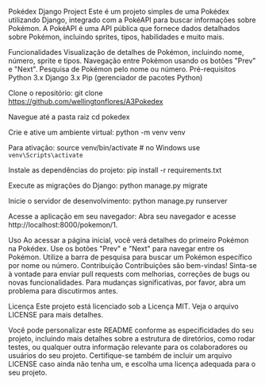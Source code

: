 Pokédex Django Project
Este é um projeto simples de uma Pokédex utilizando Django, integrado com a PokéAPI para buscar informações sobre Pokémon. A PokéAPI é uma API pública que fornece dados detalhados sobre Pokémon, incluindo sprites, tipos, habilidades e muito mais.

Funcionalidades
Visualização de detalhes de Pokémon, incluindo nome, número, sprite e tipos.
Navegação entre Pokémon usando os botões "Prev" e "Next".
Pesquisa de Pokémon pelo nome ou número.
Pré-requisitos
Python 3.x
Django 3.x
Pip (gerenciador de pacotes Python)

Clone o repositório:
git clone https://github.com/wellingtonflores/A3Pokedex

Navegue até a pasta raiz
cd pokedex

Crie e ative um ambiente virtual:
python -m venv venv

Para ativação:
source venv/bin/activate  # no Windows use `venv\Scripts\activate`

Instale as dependências do projeto:
pip install -r requirements.txt

Execute as migrações do Django:
python manage.py migrate

Inicie o servidor de desenvolvimento:
python manage.py runserver

Acesse a aplicação em seu navegador:
Abra seu navegador e acesse http://localhost:8000/pokemon/1.

Uso
Ao acessar a página inicial, você verá detalhes do primeiro Pokémon na Pokédex.
Use os botões "Prev" e "Next" para navegar entre os Pokémon.
Utilize a barra de pesquisa para buscar um Pokémon específico por nome ou número.
Contribuição
Contribuições são bem-vindas! Sinta-se à vontade para enviar pull requests com melhorias, correções de bugs ou novas funcionalidades. Para mudanças significativas, por favor, abra um problema para discutirmos antes.

Licença
Este projeto está licenciado sob a Licença MIT. Veja o arquivo LICENSE para mais detalhes.

Você pode personalizar este README conforme as especificidades do seu projeto, incluindo mais detalhes sobre a estrutura de diretórios, como rodar testes, ou qualquer outra informação relevante para os colaboradores ou usuários do seu projeto. Certifique-se também de incluir um arquivo LICENSE caso ainda não tenha um, e escolha uma licença adequada para o seu projeto.

